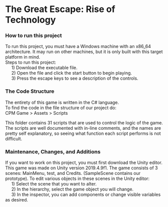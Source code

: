 <h1>The Great Escape: Rise of Technology</h1>  

<h3>How to run this project</h3>
 <p>To run this project, you must have a Windows machine with an x86_64 architecture.   
  It may run on other machines, but it is only built with this target platform in mind.<br> 
 Steps to run this project:<br>
 &nbsp;&nbsp;&nbsp;&nbsp; 1) Download the executable file.<br>
 &nbsp;&nbsp;&nbsp;&nbsp; 2) Open the file and click the start button to begin playing.<br>  
 &nbsp;&nbsp;&nbsp;&nbsp; 3) Press the escape keys to see a description of the controls.<br>   

<h3>The Code Structure</h3>  
  The entirety of this game is written in the C# language.<br>   
  To find the code in the file structure of our project do:<br>
    CPM Game > Assets > Scripts
  
  This folder contains 31 scripts that are used to control the logic of the game. The scripts are well documented with in-line comments, and the names are pretty self explanatory, so seeing what function each script performs is not difficult.    
  
<h3>Maintenance, Changes, and Additions</h3>  
  If you want to work on this project, you must first download the Unity editor.  
  This game was made on Unity version 2019.4.9f1.  
  The game consists of 3 scenes: MainMenu, test, and Credits. (SampleScene contains our prototype).  
  To edit various objects in these scenes in the Unity editor:<br>
  &nbsp;&nbsp;&nbsp;&nbsp; 1) Select the scene that you want to alter.<br>  
  &nbsp;&nbsp;&nbsp;&nbsp; 2) In the hierarchy, select the game object you will change.<br>
  &nbsp;&nbsp;&nbsp;&nbsp; 3) In the inspector, you can add components or change visible variables as desired. </p>   
